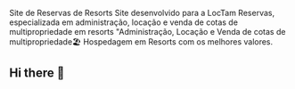  Site de Reservas de Resorts Site desenvolvido para a LocTam Reservas, especializada em administração, locação e venda de cotas de multipropriedade em resorts
"Administração, Locação e Venda de cotas de multipropriedade🏖️ Hospedagem em Resorts com os melhores valores.

## Hi there 👋

<!--
**loctamreservas/loctamreservas** is a ✨ _special_ ✨ repository because its `README.md` (this file) appears on your GitHub profile.

Here are some ideas to get you started:

- 🔭 I’m currently working on ...
- 🌱 I’m currently learning ...
- 👯 I’m looking to collaborate on ...
- 🤔 I’m looking for help with ...
- 💬 Ask me about ...
- 📫 How to reach me: ...
- 😄 Pronouns: ...
- ⚡ Fun fact: ...
-->
